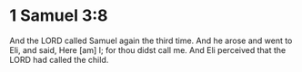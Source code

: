 # 1 Samuel 3:8

And the LORD called Samuel again the third time. And he arose and went to Eli, and said, Here [am] I; for thou didst call me. And Eli perceived that the LORD had called the child.